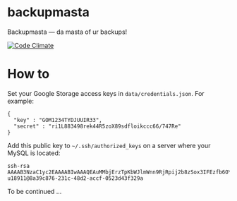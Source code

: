 backupmasta
===========

Backupmasta — da masta of ur backups!

[![Code Climate](https://codeclimate.com/github/ZeroOneStudio/backupmasta.png)](https://codeclimate.com/github/ZeroOneStudio/backupmasta)

How to
======

Set your Google Storage access keys in `data/credentials.json`. For example:

    {
      "key" : "GOM1234TYDJUUIR33",
      "secret" : "ri1L883498rek44R5zoX89sdfloikccc66/747Re"
    }

Add this public key to `~/.ssh/authorized_keys` on a server where your MySQL is located:

    ssh-rsa AAAAB3NzaC1yc2EAAAABIwAAAQEAuMMbjErzTpKbWJlmWnn9RjRpij2b8zSox3IFEzfb6OYxO5qRqghzYmBuVtAkLkwe6/KTT0URm6kBXWYt+CAdUOCEqnvlNkkr4SSsUvm06deUHYL4SObjquyZVSuTWrdJqygUu6L1Qf1QcLW7BVi7jhJvgmaPww0p7TlZ8fZkg8LSoqf2XtRnYf825FQsHajgwLvLlAzq0u/bA2Tr809fJxi3nzKAjFddoC2xPKlSXIB8fWfc4Ysqr/XawYQs2u2LmsSnJQK1LNu7X9p220+0sJTigC6kdLCbEka0JxP+FUfuS1Ohf3S5UC0fMNEP/j+dwDb4sGD4HKmpbBlgaDMTtQ== u18911@8a39c876-231c-48d2-accf-0523d43f329a

To be continued ...
